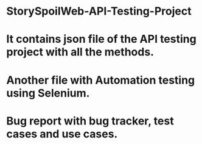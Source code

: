 # StorySpoilWeb-API-Testing-Project
# It contains json file of the API testing project with all the methods.
# Another file with Automation testing using Selenium.
# Bug report with bug tracker, test cases and use cases.
